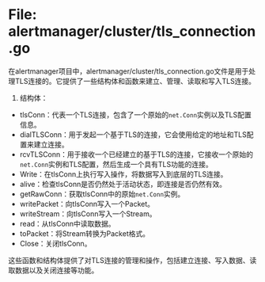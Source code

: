 # File: alertmanager/cluster/tls_connection.go

在alertmanager项目中，alertmanager/cluster/tls_connection.go文件是用于处理TLS连接的。它提供了一些结构体和函数来建立、管理、读取和写入TLS连接。

1. 结构体：

- tlsConn：代表一个TLS连接，包含了一个原始的`net.Conn`实例以及TLS配置信息。
- dialTLSConn：用于发起一个基于TLS的连接，它会使用给定的地址和TLS配置来建立连接。
- rcvTLSConn：用于接收一个已经建立的基于TLS的连接，它接收一个原始的`net.Conn`实例和TLS配置，然后生成一个具有TLS功能的连接。
- Write：在tlsConn上执行写入操作，将数据写入到底层的TLS连接。
- alive：检查tlsConn是否仍然处于活动状态，即连接是否仍然有效。
- getRawConn：获取tlsConn中的原始`net.Conn`实例。
- writePacket：向tlsConn写入一个Packet。
- writeStream：向tlsConn写入一个Stream。
- read：从tlsConn中读取数据。
- toPacket：将Stream转换为Packet格式。
- Close：关闭tlsConn。

这些函数和结构体提供了对TLS连接的管理和操作，包括建立连接、写入数据、读取数据以及关闭连接等功能。

